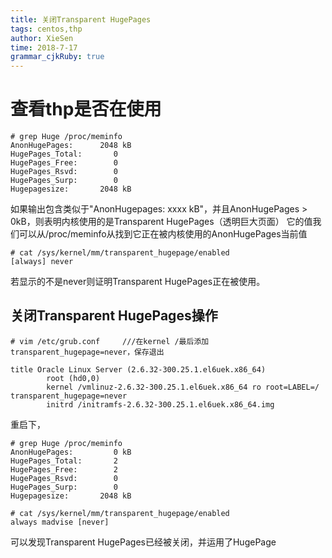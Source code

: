 ```yaml
---
title: 关闭Transparent HugePages 
tags: centos,thp
author: XieSen
time: 2018-7-17 
grammar_cjkRuby: true
---
```


# 查看thp是否在使用

``` shell
# grep Huge /proc/meminfo
AnonHugePages:      2048 kB
HugePages_Total:       0
HugePages_Free:        0
HugePages_Rsvd:        0
HugePages_Surp:        0
Hugepagesize:       2048 kB
```
如果输出包含类似于"AnonHugepages: xxxx kB"，并且AnonHugePages > 0kB，则表明内核使用的是Transparent HugePages（透明巨大页面）
它的值我们可以从/proc/meminfo从找到它正在被内核使用的AnonHugePages当前值


``` shell
# cat /sys/kernel/mm/transparent_hugepage/enabled
[always] never 
```
若显示的不是never则证明Transparent HugePages正在被使用。

## 关闭Transparent HugePages操作

``` shell
# vim /etc/grub.conf     ///在kernel /最后添加transparent_hugepage=never，保存退出

title Oracle Linux Server (2.6.32-300.25.1.el6uek.x86_64)
        root (hd0,0)
        kernel /vmlinuz-2.6.32-300.25.1.el6uek.x86_64 ro root=LABEL=/ transparent_hugepage=never
        initrd /initramfs-2.6.32-300.25.1.el6uek.x86_64.img
```



重启下，

``` shell
# grep Huge /proc/meminfo
AnonHugePages:         0 kB
HugePages_Total:       2
HugePages_Free:        2
HugePages_Rsvd:        0
HugePages_Surp:        0
Hugepagesize:       2048 kB
```



``` shell
# cat /sys/kernel/mm/transparent_hugepage/enabled
always madvise [never]
```

可以发现Transparent HugePages已经被关闭，并运用了HugePage

